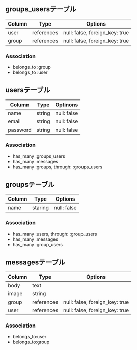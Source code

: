 ## groups_usersテーブル
|Column|Type|Options|
|------|----|-------|
|user|references|null: false, foreign_key: true|
|group|references|null: false, foreign_key: true|
### Association
- belongs_to :group
- belongs_to :user

## usersテーブル
|Column|Type|Optinons|
|------|----|--------|
|name|string|null: false|
|email|string|null: false|
|password|string|null: false|
### Association
- has_many :groups_users
- has_many :messages
- has_many :groups, through: :groups_users


## groupsテーブル
|Column|Type|Options|
|------|----|-------|
|name|staring|null: false|
### Association
- has_many :users, through: :group_users
- has_many :messages
- has_many :group_users

## messagesテーブル
|Column|Type|Options|
|------|----|-------|
|body|text|
|image|string|
|group|references|null: false, foreign_key: true|
|user| references|null: false, foreign_key: true|
### Association
- belongs_to:user
- belongs_to:group






